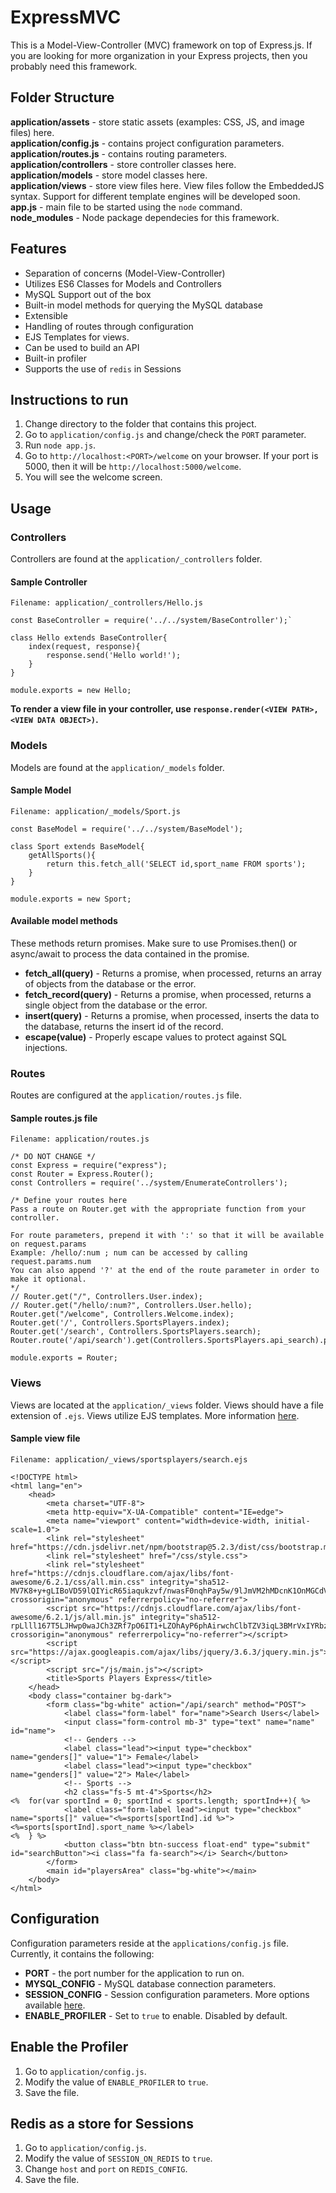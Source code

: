 # ExpressMVC

This is a Model-View-Controller (MVC) framework on top of Express.js. If you are looking for more organization in your Express projects, then you probably need this framework.

## Folder Structure
**application/assets** - store static assets (examples: CSS, JS, and image files) here.  
**application/config.js** - contains project configuration parameters. 
**application/routes.js** - contains routing parameters.  
**application/controllers** - store controller classes here.  
**application/models** - store model classes here.  
**application/views** - store view files here. View files follow the EmbeddedJS syntax. Support for different template engines will be developed soon.  
**app.js** - main file to be started using the `node` command.  
**node_modules** - Node package dependecies for this framework.

## Features
- Separation of concerns (Model-View-Controller)
- Utilizes ES6 Classes for Models and Controllers
- MySQL Support out of the box
- Built-in model methods for querying the MySQL database
- Extensible
- Handling of routes through configuration
- EJS Templates for views.
- Can be used to build an API
- Built-in profiler
- Supports the use of `redis` in Sessions

## Instructions to run
1. Change directory to the folder that contains this project.
2. Go to `application/config.js` and change/check the `PORT` parameter.
3. Run `node app.js`.
4. Go to `http://localhost:<PORT>/welcome` on your browser. If your port is 5000, then it will be `http://localhost:5000/welcome`.
5. You will see the welcome screen.

## Usage
### Controllers
Controllers are found at the `application/_controllers` folder.
#### Sample Controller
```
Filename: application/_controllers/Hello.js

const BaseController = require('../../system/BaseController');`

class Hello extends BaseController{
    index(request, response){
        response.send('Hello world!');
    }
}

module.exports = new Hello;
```
**To render a view file in your controller, use `response.render(<VIEW PATH>, <VIEW DATA OBJECT>)`.**

### Models
Models are found at the `application/_models` folder.
#### Sample Model
```
Filename: application/_models/Sport.js

const BaseModel = require('../../system/BaseModel');

class Sport extends BaseModel{
    getAllSports(){
        return this.fetch_all('SELECT id,sport_name FROM sports');
    }
}

module.exports = new Sport;
```
#### Available model methods
These methods return promises. Make sure to use Promises.then() or async/await to process the data contained in the promise.
- **fetch_all(query)** - Returns a promise, when processed, returns an array of objects from the database or the error.
- **fetch_record(query)** - Returns a promise, when processed, returns a single object from the database or the error.
- **insert(query)** -  Returns a promise, when processed, inserts the data to the database, returns the insert id of the record.
- **escape(value)** - Properly escape values to protect against SQL injections.

### Routes
Routes are configured at the `application/routes.js` file.
#### Sample routes.js file
```
Filename: application/routes.js

/* DO NOT CHANGE */
const Express = require("express");
const Router = Express.Router();
const Controllers = require('../system/EnumerateControllers');

/* Define your routes here
Pass a route on Router.get with the appropriate function from your controller.

For route parameters, prepend it with ':' so that it will be available on request.params
Example: /hello/:num ; num can be accessed by calling request.params.num
You can also append '?' at the end of the route parameter in order to make it optional.
*/
// Router.get("/", Controllers.User.index);
// Router.get("/hello/:num?", Controllers.User.hello);
Router.get("/welcome", Controllers.Welcome.index);
Router.get('/', Controllers.SportsPlayers.index);
Router.get('/search', Controllers.SportsPlayers.search);
Router.route('/api/search').get(Controllers.SportsPlayers.api_search).post(Controllers.SportsPlayers.api_search);

module.exports = Router;
```

### Views
Views are located at the `application/_views` folder. Views should have a file extension of `.ejs`.
Views utilize EJS templates. More information [here](https://ejs.co/#docs).
#### Sample view file
```
Filename: application/_views/sportsplayers/search.ejs

<!DOCTYPE html>
<html lang="en">
    <head>
        <meta charset="UTF-8">
        <meta http-equiv="X-UA-Compatible" content="IE=edge">
        <meta name="viewport" content="width=device-width, initial-scale=1.0">
        <link rel="stylesheet" href="https://cdn.jsdelivr.net/npm/bootstrap@5.2.3/dist/css/bootstrap.min.css">
        <link rel="stylesheet" href="/css/style.css">
        <link rel="stylesheet" href="https://cdnjs.cloudflare.com/ajax/libs/font-awesome/6.2.1/css/all.min.css" integrity="sha512-MV7K8+y+gLIBoVD59lQIYicR65iaqukzvf/nwasF0nqhPay5w/9lJmVM2hMDcnK1OnMGCdVK+iQrJ7lzPJQd1w==" crossorigin="anonymous" referrerpolicy="no-referrer">
        <script src="https://cdnjs.cloudflare.com/ajax/libs/font-awesome/6.2.1/js/all.min.js" integrity="sha512-rpLlll167T5LJHwp0waJCh3ZRf7pO6IT1+LZOhAyP6phAirwchClbTZV3iqL3BMrVxIYRbzGTpli4rfxsCK6Vw==" crossorigin="anonymous" referrerpolicy="no-referrer"></script>
        <script src="https://ajax.googleapis.com/ajax/libs/jquery/3.6.3/jquery.min.js"></script>
        <script src="/js/main.js"></script>
        <title>Sports Players Express</title>
    </head>
    <body class="container bg-dark">
        <form class="bg-white" action="/api/search" method="POST">
            <label class="form-label" for="name">Search Users</label>
            <input class="form-control mb-3" type="text" name="name" id="name">
            <!-- Genders -->
            <label class="lead"><input type="checkbox" name="genders[]" value="1"> Female</label>
            <label class="lead"><input type="checkbox" name="genders[]" value="2"> Male</label>
            <!-- Sports -->
            <h2 class="fs-5 mt-4">Sports</h2>
<%  for(var sportInd = 0; sportInd < sports.length; sportInd++){ %>
            <label class="form-label lead"><input type="checkbox" name="sports[]" value="<%=sports[sportInd].id %>"> <%=sports[sportInd].sport_name %></label>
<%  } %>
			<button class="btn btn-success float-end" type="submit" id="searchButton"><i class="fa fa-search"></i> Search</button>
        </form>
		<main id="playersArea" class="bg-white"></main>
    </body>
</html>
```

## Configuration
Configuration parameters reside at the `applications/config.js` file.
Currently, it contains the following:
- **PORT** - the port number for the application to run on.
- **MYSQL_CONFIG** - MySQL database connection parameters.
- **SESSION_CONFIG** - Session configuration parameters. More options available [here](https://expressjs.com/en/resources/middleware/session.html).
- **ENABLE_PROFILER** - Set to `true` to enable. Disabled by default.

## Enable the Profiler
1. Go to `application/config.js`.
2. Modify the value of `ENABLE_PROFILER` to `true`.
3. Save the file.

## Redis as a store for Sessions
1. Go to `application/config.js`.
2. Modify the value of `SESSION_ON_REDIS` to `true`.
3. Change `host` and `port` on `REDIS_CONFIG`.
4. Save the file.
